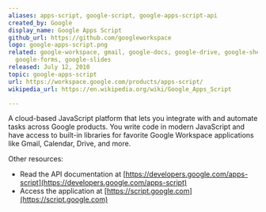 ```yaml
---
aliases: apps-script, google-script, google-apps-script-api
created_by: Google
display_name: Google Apps Script
github_url: https://github.com/googleworkspace
logo: google-apps-script.png
related: google-workspace, gmail, google-docs, google-drive, google-sheets,
  google-forms, google-slides
released: July 12, 2010
topic: google-apps-script
url: https://workspace.google.com/products/apps-script/
wikipedia_url: https://en.wikipedia.org/wiki/Google_Apps_Script

---
```

A cloud-based JavaScript platform that lets you integrate with and automate tasks across Google products. You write code in modern JavaScript and have access to built-in libraries for favorite Google Workspace applications like Gmail, Calendar, Drive, and more.

Other resources:

- Read the API documentation at [https://developers.google.com/apps-script](https://developers.google.com/apps-script)
- Access the application at [https://script.google.com](https://script.google.com)
